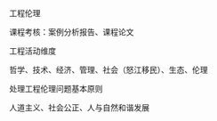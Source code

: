 工程伦理

课程考核：案例分析报告、课程论文



工程活动维度

哲学、技术、经济、管理、社会（怒江移民）、生态、伦理

处理工程伦理问题基本原则

人道主义、社会公正、人与自然和谐发展



 

